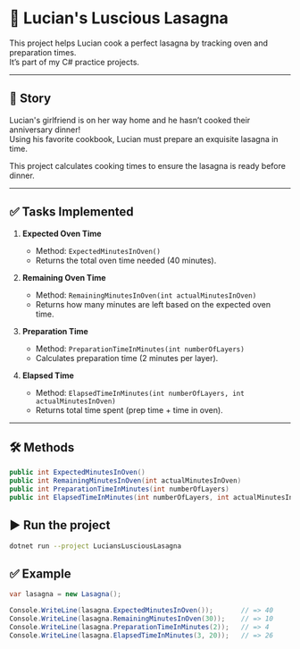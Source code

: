 # 🍝 Lucian's Luscious Lasagna

This project helps Lucian cook a perfect lasagna by tracking oven and preparation times.  
It’s part of my C# practice projects.

---

## 📝 Story
Lucian's girlfriend is on her way home and he hasn’t cooked their anniversary dinner!  
Using his favorite cookbook, Lucian must prepare an exquisite lasagna in time.  

This project calculates cooking times to ensure the lasagna is ready before dinner.

---

## ✅ Tasks Implemented
1. **Expected Oven Time**  
   - Method: `ExpectedMinutesInOven()`  
   - Returns the total oven time needed (40 minutes).  

2. **Remaining Oven Time**  
   - Method: `RemainingMinutesInOven(int actualMinutesInOven)`  
   - Returns how many minutes are left based on the expected oven time.  

3. **Preparation Time**  
   - Method: `PreparationTimeInMinutes(int numberOfLayers)`  
   - Calculates preparation time (2 minutes per layer).  

4. **Elapsed Time**  
   - Method: `ElapsedTimeInMinutes(int numberOfLayers, int actualMinutesInOven)`  
   - Returns total time spent (prep time + time in oven).  

---

## 🛠 Methods
```csharp
public int ExpectedMinutesInOven()
public int RemainingMinutesInOven(int actualMinutesInOven)
public int PreparationTimeInMinutes(int numberOfLayers)
public int ElapsedTimeInMinutes(int numberOfLayers, int actualMinutesInOven)
```

## ▶️ Run the project
```bash
dotnet run --project LuciansLusciousLasagna
```

## ✅ Example

```csharp
var lasagna = new Lasagna();

Console.WriteLine(lasagna.ExpectedMinutesInOven());       // => 40
Console.WriteLine(lasagna.RemainingMinutesInOven(30));    // => 10
Console.WriteLine(lasagna.PreparationTimeInMinutes(2));   // => 4
Console.WriteLine(lasagna.ElapsedTimeInMinutes(3, 20));   // => 26

